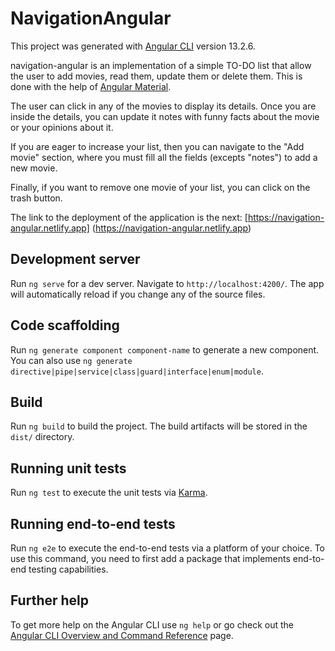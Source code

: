 # NavigationAngular

This project was generated with [Angular CLI](https://github.com/angular/angular-cli) version 13.2.6.

navigation-angular is an implementation of a simple TO-DO list that allow the user to add movies, read them, update them or delete them. This is done with the help of [Angular Material](https://material.angular.io).

The user can click in any of the movies to display its details. Once you are inside the details, you can update it notes with funny facts about the movie or your opinions about it.

If you are eager to increase your list, then you can navigate to the "Add movie" section, where you must fill all the fields (excepts "notes") to add a new movie.

Finally, if you want to remove one movie of your list, you can click on the trash button.

The link to the deployment of the application is the next: [https://navigation-angular.netlify.app] (https://navigation-angular.netlify.app)

## Development server

Run `ng serve` for a dev server. Navigate to `http://localhost:4200/`. The app will automatically reload if you change any of the source files.

## Code scaffolding

Run `ng generate component component-name` to generate a new component. You can also use `ng generate directive|pipe|service|class|guard|interface|enum|module`.

## Build

Run `ng build` to build the project. The build artifacts will be stored in the `dist/` directory.

## Running unit tests

Run `ng test` to execute the unit tests via [Karma](https://karma-runner.github.io).

## Running end-to-end tests

Run `ng e2e` to execute the end-to-end tests via a platform of your choice. To use this command, you need to first add a package that implements end-to-end testing capabilities.

## Further help

To get more help on the Angular CLI use `ng help` or go check out the [Angular CLI Overview and Command Reference](https://angular.io/cli) page.
